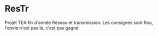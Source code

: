 # ResTr
Projet TEA fin d'année Reseau et transmission.
Les consignes sont flou, l'envie n'est pas là, c'est pas gagné
